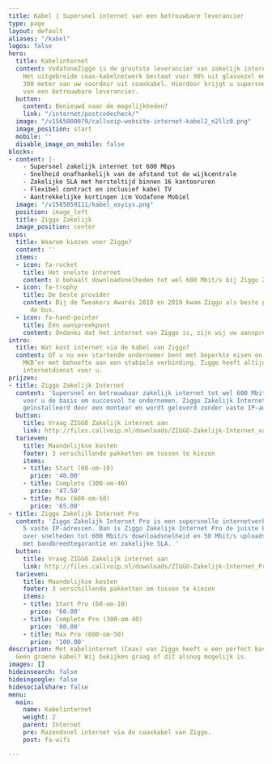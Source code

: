 ```yaml
---
title: Kabel | Supersnel internet van een betrouwbare leverancier
type: page
layout: default
aliases: "/kabel"
logos: false
hero:
  title: Kabelinternet
  content: VodafoneZiggo is de grootste leverancier van zakelijk internet via de kabel.
    Het uitgebreide coax-kabelnetwerk bestaat voor 98% uit glasvezel en tot maximaal
    300 meter van uw voordeur uit coaxkabel. Hierdoor krijgt u supersnel internet
    van een betrouwbare leverancier.
  button:
    content: Benieuwd naar de mogelijkheden?
    link: "/internet/postcodecheck/"
  image: "/v1565000079/callvoip-website-internet-kabel2_n2llz0.png"
  image_position: start
  mobile: ''
  disable_image_on_mobile: false
blocks:
- content: |-
    - Supersnel zakelijk internet tot 600 Mbps
    - Snelheid onafhankelijk van de afstand tot de wijkcentrale
    - Zakelijke SLA met hersteltijd binnen 16 kantooruren
    - Flexibel contract en inclusief kabel TV
    - Aantrekkelijke kortingen icm Vodafone Mobiel
  image: "/v1565859111/kabel_osyiys.png"
  position: image_left
  title: Ziggo Zakelijk
  image_position: center
usps:
  title: Waarom kiezen voor Ziggo?
  content: ''
  items:
  - icon: fa-rocket
    title: Het snelste internet
    content: U behaalt downloadsnelheden tot wel 600 Mbit/s bij Ziggo Zakelijk Pro.
  - icon: fa-trophy
    title: De beste provider
    content: Bij de Tweakers Awards 2018 en 2019 kwam Ziggo als beste provider uit
      de bus.
  - icon: fa-hand-pointer
    title: Één aanspreekpunt
    content: Ondanks dat het internet van Ziggo is, zijn wij uw aanspreekpunt.
intro:
  title: Wat kost internet via de kabel van Ziggo?
  content: Of u nu een startende ondernemer bent met beperkte eisen en wensen of een
    MKB’er met behoefte aan een stabiele verbinding. Ziggo heeft altijd een passende
    internetdienst voor u.
prijzen:
- title: Ziggo Zakelijk Internet
  content: 'Supersnel en betrouwbaar zakelijk internet tot wel 600 Mbit/s. Het is
    voor u de basis om succesvol te ondernemen. Ziggo Zakelijk Internet wordt kosteloos
    geïnstalleerd door een monteur en wordt geleverd zonder vaste IP-adressen. '
  button:
    title: Vraag ZIGGO Zakelijk internet aan
    link: http://files.callvoip.nl/downloads/ZIGGO-Zakelijk-Internet_variabel-IP.pdf
  tarieven:
    title: Maandelijkse kosten
    footer: 3 verschillende pakketten om tussen te kiezen
    items:
    - title: Start (60-om-10)
      price: '40.00'
    - title: Complete (300-om-40)
      price: '47.50'
    - title: Max (600-om-50)
      price: '65.00'
- title: Ziggo Zakelijk Internet Pro
  content: 'Ziggo Zakelijk Internet Pro is een supersnelle internetverbinding met
    5 vaste IP-adressen. Dan is Ziggo Zakelijk Internet Pro de juiste keuze. U beschikt
    over snelheden tot 600 Mbit/s downloadsnelheid en 50 Mbit/s uploadsnelheid, gecombineerd
    met bandbreedtegarantie en zakelijke SLA. '
  button:
    title: Vraag ZIGGO Zakelijk internet aan
    link: http://files.callvoip.nl/downloads/ZIGGO-Zakelijk-Internet_Pro.pdf
  tarieven:
    title: Maandelijkse kosten
    footer: 3 verschillende pakketten om tussen te kiezen
    items:
    - title: Start Pro (60-om-10)
      price: '60.00'
    - title: Complete Pro (300-om-40)
      price: '80.00'
    - title: Max Pro (600-om-50)
      price: '100.00'
description: Met kabelinternet (Coax) van Ziggo heeft u een perfect basis voor VoIP-telefonie.
  Geen groene kabel? Wij bekijken graag of dit alsnog mogelijk is.
images: []
hideinsearch: false
hideingoogle: false
hidesocialshare: false
menu:
  main:
    name: Kabelinternet
    weight: 2
    parent: Internet
    pre: Razendsnel internet via de coaxkabel van Ziggo.
    post: fa-wifi

---
```

